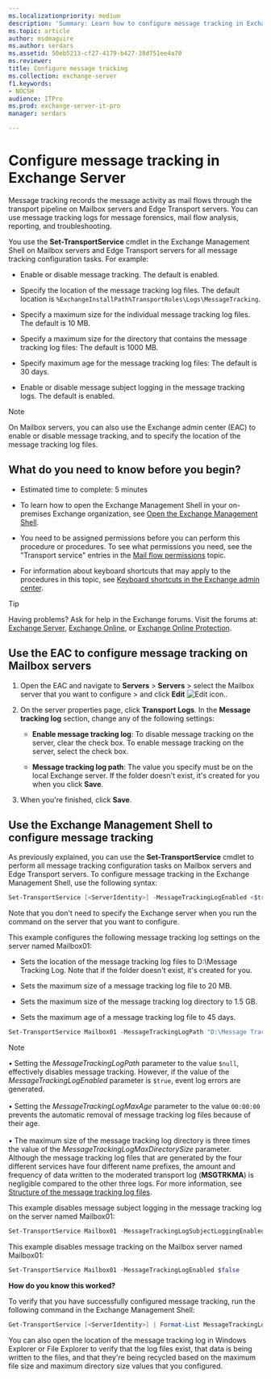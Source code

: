 ```yaml
---
ms.localizationpriority: medium
description: 'Summary: Learn how to configure message tracking in Exchange Server 2016 or Exchange Server 2019.'
ms.topic: article
author: msdmaguire
ms.author: serdars
ms.assetid: 50eb5213-cf27-4179-b427-38d751ee4a70
ms.reviewer: 
title: Configure message tracking
ms.collection: exchange-server
f1.keywords:
- NOCSH
audience: ITPro
ms.prod: exchange-server-it-pro
manager: serdars

---
```


# Configure message tracking in Exchange Server

Message tracking records the message activity as mail flows through the transport pipeline on Mailbox servers and Edge Transport servers. You can use message tracking logs for message forensics, mail flow analysis, reporting, and troubleshooting.

You use the **Set-TransportService** cmdlet in the Exchange Management Shell on Mailbox servers and Edge Transport servers for all message tracking configuration tasks. For example:

- Enable or disable message tracking. The default is enabled.

- Specify the location of the message tracking log files. The default location is `%ExchangeInstallPath%TransportRoles\Logs\MessageTracking`.

- Specify a maximum size for the individual message tracking log files. The default is 10 MB.

- Specify a maximum size for the directory that contains the message tracking log files: The default is 1000 MB.

- Specify maximum age for the message tracking log files: The default is 30 days.

- Enable or disable message subject logging in the message tracking logs. The default is enabled.

> [!NOTE]
> On Mailbox servers, you can also use the Exchange admin center (EAC) to enable or disable message tracking, and to specify the location of the message tracking log files.

## What do you need to know before you begin?

- Estimated time to complete: 5 minutes

- To learn how to open the Exchange Management Shell in your on-premises Exchange organization, see [Open the Exchange Management Shell](/powershell/exchange/open-the-exchange-management-shell).

- You need to be assigned permissions before you can perform this procedure or procedures. To see what permissions you need, see the "Transport service" entries in the [Mail flow permissions](../../permissions/feature-permissions/mail-flow-permissions.md) topic.

- For information about keyboard shortcuts that may apply to the procedures in this topic, see [Keyboard shortcuts in the Exchange admin center](../../about-documentation/exchange-admin-center-keyboard-shortcuts.md).

> [!TIP]
> Having problems? Ask for help in the Exchange forums. Visit the forums at: [Exchange Server](https://social.technet.microsoft.com/forums/office/home?category=exchangeserver), [Exchange Online](https://social.technet.microsoft.com/forums/msonline/home?forum=onlineservicesexchange), or [Exchange Online Protection](https://social.technet.microsoft.com/forums/forefront/home?forum=FOPE).

## Use the EAC to configure message tracking on Mailbox servers

1. Open the EAC and navigate to **Servers** \> **Servers** \> select the Mailbox server that you want to configure \> and click **Edit** ![Edit icon.](../../media/ITPro_EAC_EditIcon.png).

2. On the server properties page, click **Transport Logs**. In the **Message tracking log** section, change any of the following settings:

   - **Enable message tracking log**: To disable message tracking on the server, clear the check box. To enable message tracking on the server, select the check box.

   - **Message tracking log path**: The value you specify must be on the local Exchange server. If the folder doesn't exist, it's created for you when you click **Save**.

3. When you're finished, click **Save**.

## Use the Exchange Management Shell to configure message tracking

As previously explained, you can use the **Set-TransportService** cmdlet to perform all message tracking configuration tasks on Mailbox servers and Edge Transport servers. To configure message tracking in the Exchange Management Shell, use the following syntax:

```powershell
Set-TransportService [<ServerIdentity>] -MessageTrackingLogEnabled <$true | $false> -MessageTrackingLogMaxAge <dd.hh:mm:ss> -MessageTrackingLogMaxDirectorySize <Size> -MessageTrackingLogMaxFileSize <Size> -MessageTrackingLogPath <LocalFilePath> -MessageTrackingLogSubjectLoggingEnabled <$true | $false>
```

Note that you don't need to specify the Exchange server when you run the command on the server that you want to configure.

This example configures the following message tracking log settings on the server named Mailbox01:

- Sets the location of the message tracking log files to D:\Message Tracking Log. Note that if the folder doesn't exist, it's created for you.

- Sets the maximum size of a message tracking log file to 20 MB.

- Sets the maximum size of the message tracking log directory to 1.5 GB.

- Sets the maximum age of a message tracking log file to 45 days.

```powershell
Set-TransportService Mailbox01 -MessageTrackingLogPath "D:\Message Tracking Log" -MessageTrackingLogMaxFileSize 20MB -MessageTrackingLogMaxDirectorySize 1.5GB -MessageTrackingLogMaxAge 45.00:00:00
```

> [!NOTE]
> • Setting the _MessageTrackingLogPath_ parameter to the value `$null`, effectively disables message tracking. However, if the value of the _MessageTrackingLogEnabled_ parameter is `$true`, event log errors are generated. <br/><br/>• Setting the _MessageTrackingLogMaxAge_ parameter to the value `00:00:00` prevents the automatic removal of message tracking log files because of their age. <br/><br/>• The maximum size of the message tracking log directory is three times the value of the _MessageTrackingLogMaxDirectorySize_ parameter. Although the message tracking log files that are generated by the four different services have four different name prefixes, the amount and frequency of data written to the moderated transport log (**MSGTRKMA**) is negligible compared to the other three logs. For more information, see [Structure of the message tracking log files](message-tracking.md#structure-of-the-message-tracking-log-files).

This example disables message subject logging in the message tracking log on the server named Mailbox01:

```powershell
Set-TransportService Mailbox01 -MessageTrackingLogSubjectLoggingEnabled $false
```

This example disables message tracking on the Mailbox server named Mailbox01:

```powershell
Set-TransportService Mailbox01 -MessageTrackingLogEnabled $false
```

**How do you know this worked?**

To verify that you have successfully configured message tracking, run the following command in the Exchange Management Shell:

```powershell
Get-TransportService [<ServerIdentity>] | Format-List MessageTrackingLog*
```

You can also open the location of the message tracking log in Windows Explorer or File Explorer to verify that the log files exist, that data is being written to the files, and that they're being recycled based on the maximum file size and maximum directory size values that you configured.